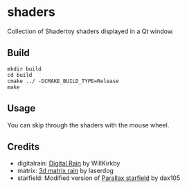 # shaders
Collection of Shadertoy shaders displayed in a Qt window.

## Build
```
mkdir build
cd build
cmake ../ -DCMAKE_BUILD_TYPE=Release
make
```

## Usage
You can skip through the shaders with the mouse wheel.

## Credits
- digitalrain: [Digital Rain](https://www.shadertoy.com/view/ldccW4) by WillKirkby
- matrix: [3d matrix rain](https://www.shadertoy.com/view/MsVBDG) by laserdog
- starfield: Modified version of [Parallax starfield](https://www.shadertoy.com/view/WsfGDM) by dax105
